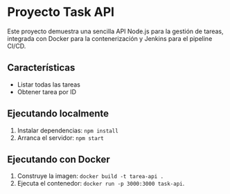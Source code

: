 # Proyecto Task API

Este proyecto demuestra una sencilla API Node.js para la gestión de tareas, integrada con Docker para la contenerización y Jenkins para el pipeline CI/CD.

## Características

- Listar todas las tareas  
- Obtener tarea por ID

## Ejecutando localmente

1. Instalar dependencias: `npm install`  
2. Arranca el servidor: `npm start`

## Ejecutando con Docker

1. Construye la imagen: `docker build -t tarea-api .`  
2. Ejecuta el contenedor: `docker run -p 3000:3000 task-api`.

